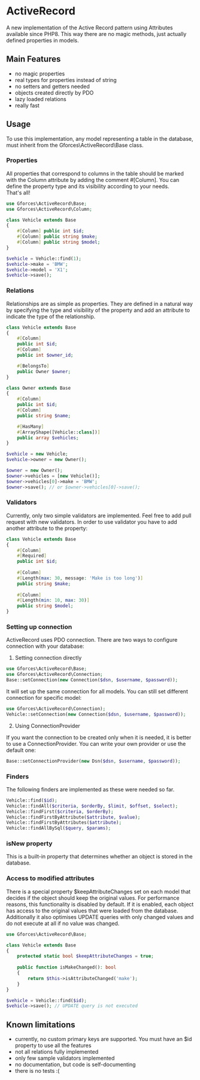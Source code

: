 # ActiveRecord

A new implementation of the Active Record pattern using Attributes available since PHP8. This way there are no magic methods, just actually defined properties in models.

## Main Features

- no magic properties
- real types for properties instead of string
- no setters and getters needed
- objects created directly by PDO
- lazy loaded relations
- really fast

## Usage

To use this implementation, any model representing a table in the database, must inherit from the Gforces\ActiveRecord\Base class.

### Properties

All properties that correspond to columns in the table should be marked with the Column attribute by adding the comment #[Column].
You can define the property type and its visibility according to your needs.  
That's all!
```PHP
use Gforces\ActiveRecord\Base;
use Gforces\ActiveRecord\Column;

class Vehicle extends Base
{
    #[Column] public int $id;
    #[Column] public string $make;
    #[Column] public string $model;
}

$vehicle = Vehicle::find(1);
$vehicle->make = 'BMW';
$vehicle->model = 'X1';
$vehicle->save();
```

### Relations

Relationships are as simple as properties. They are defined in a natural way by specifying the type and visibility of the property and add an attribute to indicate the type of the relationship.
```PHP
class Vehicle extends Base
{
    #[Column] 
    public int $id;
    #[Column]
    public int $owner_id;

    #[BelongsTo]
    public Owner $owner;
}

class Owner extends Base
{
    #[Column] 
    public int $id;
    #[Column] 
    public string $name;

    #[HasMany]
    #[ArrayShape([Vehicle::class])]
    public array $vehicles;
}

$vehicle = new Vehicle;
$vehicle->owner = new Owner();

$owner = new Owner();
$owner->vehicles = [new Vehicle()];
$owner->vehicles[0]->make = 'BMW';
$owner->save(); // or $owner->vehicles[0]->save(); 
```

### Validators

Currently, only two simple validators are implemented. Feel free to add pull request with new validators.
In order to use validator you have to add another attribute to the property:
```PHP
class Vehicle extends Base
{
    #[Column]
    #[Required]
    public int $id;
    
    #[Column]
    #[Length(max: 30, message: 'Make is too long')]
    public string $make;
    
    #[Column]
    #[Length(min: 10, max: 30)]
    public string $model;
}
```

### Setting up connection

ActiveRecord uses PDO connection. There are two ways to configure connection with your database:
1. Setting connection directly
```PHP
use Gforces\ActiveRecord\Base;
use Gforces\ActiveRecord\Connection;
Base::setConnection(new Connection($dsn, $username, $password));
```
It will set up the same connection for all models. You can still set different connection for specific model:
```PHP
use Gforces\ActiveRecord\Connection);
Vehicle::setConnection(new Connection($dsn, $username, $password));
```
2. Using ConnectionProvider

If you want the connection to be created only when it is needed, it is better to use a ConnectionProvider. You can write your own provider or use the default one:
```PHP
Base::setConnectionProvider(new Dsn($dsn, $username, $password));
```

### Finders
The following finders are implemented as these were needed so far.
```PHP
Vehicle::find($id);
Vehicle::findAll($criteria, $orderBy, $limit, $offset, $select);
Vehicle::findFirst($criteria, $orderBy);
Vehicle::findFirstByAttribute($attribute, $value);
Vehicle::findFirstByAttributes($attribute);
Vehicle::findAllBySql($query, $params);
```

### isNew property
This is a built-in property that determines whether an object is stored in the database.

### Access to modified attributes
There is a special property $keepAttributeChanges set on each model that decides if the object should keep the original values. For performance reasons, this functionality is disabled by default.
If it is enabled, each object has access to the original values that were loaded from the database. Additionally it also optimises UPDATE queries with only changed values and do not execute at all if no value was changed.
```PHP
use Gforces\ActiveRecord\Base;

class Vehicle extends Base 
{
    protected static bool $keepAttributeChanges = true;
    
    public function isMakeChanged(): bool
    {
        return $this->isAttributeChanged('make');
    }
}

$vehicle = Vehicle::find($id);
$vehicle->save(); // UPDATE query is not executed
```

## Known limitations

- currently, no custom primary keys are supported. You must have an $id property to use all the features
- not all relations fully implemented
- only few sample validators implemented
- no documentation, but code is self-documenting
- there is no tests :(
